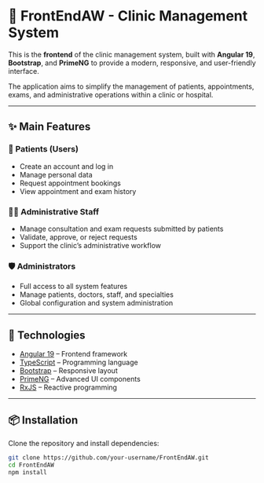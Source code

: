 # 🏥 FrontEndAW - Clinic Management System

This is the **frontend** of the clinic management system, built with **Angular 19**, **Bootstrap**, and **PrimeNG** to provide a modern, responsive, and user-friendly interface.  

The application aims to simplify the management of patients, appointments, exams, and administrative operations within a clinic or hospital.  

---

## ✨ Main Features

### 👤 Patients (Users)
- Create an account and log in
- Manage personal data
- Request appointment bookings
- View appointment and exam history

### 🧑‍💼 Administrative Staff
- Manage consultation and exam requests submitted by patients
- Validate, approve, or reject requests
- Support the clinic’s administrative workflow

### 🛡️ Administrators
- Full access to all system features
- Manage patients, doctors, staff, and specialties
- Global configuration and system administration

---

## 🚀 Technologies
- [Angular 19](https://angular.dev/) – Frontend framework
- [TypeScript](https://www.typescriptlang.org/) – Programming language
- [Bootstrap](https://getbootstrap.com/) – Responsive layout
- [PrimeNG](https://primeng.org/) – Advanced UI components
- [RxJS](https://rxjs.dev/) – Reactive programming

---

## 📦 Installation

Clone the repository and install dependencies:

```bash
git clone https://github.com/your-username/FrontEndAW.git
cd FrontEndAW
npm install

